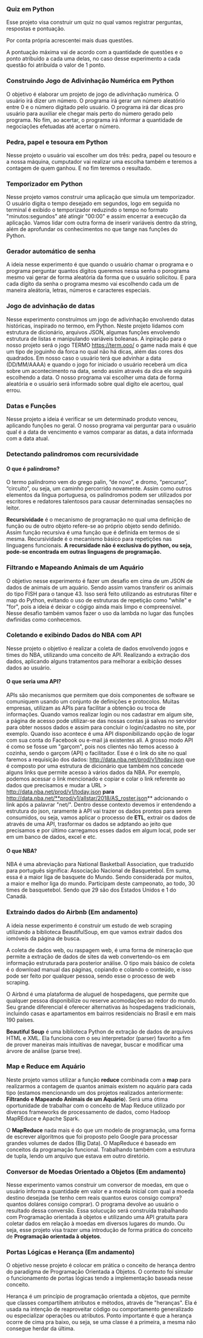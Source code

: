 ### Quiz em Python
Esse projeto visa construir um quiz no qual vamos registrar perguntas, respostas e pontuação.

Por conta própria acrescentei mais duas questões.

A pontuação máxima vai de acordo com a quantidade de questões e o ponto atribuído a cada uma delas, no caso desse experimento a cada questão foi atribuída o valor de 1 ponto.

### Construindo Jogo de Adivinhação Numérica em Python

O objetivo é elaborar um projeto de jogo de adivinhação numérica. O usuário irá dizer um número. O programa irá gerar um número aleatório entre 0 e o número digitado pelo usuário. O programa irá dar dicas pro usuário para auxiliar ele chegar mais perto do número gerado pelo programa. No fim, ao acertar, o programa irá informar a quantidade de negociações efetuadas até acertar o número.

### Pedra, papel e tesoura em Python 

Nesse projeto o usuário vai escolher um dos três: pedra, papel ou tesouro e a nossa máquina, cumputador vai realizar uma escolha também e teremos a contagem de quem ganhou. E no fim teremos o resultado. 


### Temporizador em Python

Nesse projeto vamos construir uma aplicação que simula um temporizador. O usuário digita o tempo desejado em segundos, logo em seguida no terminal é exibido o temporizador reduzindo o tempo no formato "minutos:segundos" até atingir "00:00" e assim encerrar a execução da aplicação. Vamos lidar com outra forma de inserir variáveis dentro da string, além de aprofundar os conhecimentos no que tange nas funções do Python. 


### Gerador automático de senha

A ideia nesse experimento é que quando o usuário chamar o programa e o programa perguntar quantos digitos queremos nessa senha o porograma mesmo vai gerar de forma aleatória da forma que o usuário solicitou. E para cada dígito da senha o programa mesmo vai escolhendo cada um de maneira aleátoria, letras, números e caracteres especiais. 

### Jogo de advinhação de datas

Nesse experimento construímos um jogo de adivinhação envolvendo datas históricas, inspirado no termoo, em Python. Neste projeto lidamos com estrutura de dicionário, arquivos JSON, algumas funções envolvendo estrutura de listas e manipulando variáveis boleanas. A inpiração para o nosso projeto será o jogo TERMO https://term.ooo/ o game nada mais é que um tipo de joguinho da forca no qual não há dicas, além das cores dos quadrados. Em nosso caso o usuário terá que advinhar a data (DD/MM/AAAA) e quando o jogo for iniciado o usuário receberá um dica sobre um acontecimento na data, sendo assim através da dica ele seguirá escolhendo a data. O nosso programa vai escolher uma data de forma aleatória e o usuário será informado sobre qual digíto ele acertou, qual errou. 

### Datas e Funções

Nesse projeto a ideia é verificar se um determinado produto venceu, aplicando funções no geral. O nosso programa vai perguntar para o usuário qual é a data de vencimento e vamos comparar as datas, a data informada com a data atual.

### Detectando palindromos com recursividade

#### O que é palíndromo?

O termo palíndromo vem do grego palin, “de novo”, e dromo, “percurso”, “circuito”, ou seja, um caminho percorrido novamente. Assim como outros elementos da língua portuguesa, os palíndromos podem ser utilizados por escritores e redatores talentosos para causar determinadas sensações no leitor.

**Recursividade** é o mecanismo de programação no qual uma definição de função ou de outro objeto refere-se ao próprio objeto sendo definido. Assim função recursiva é uma função que é definida em termos de si mesma. Recursividade é o mecanismo básico para repetições nas linguagens funcionais. **A recursidade não é exclusiva do python, ou seja, pode-se encontrada em outras linguagens de programação.**

### Filtrando e Mapeando Animais de um Aquário

O objetivo nesse experimento é fazer um desafio em cima de um JSON de dados de animais de um aquário. Sendo assim vamos transferir os animais do tipo FISH para o tanque 43. Isso será feito utilizando as estruturas filter e map do Python, evitando o uso de estruturas de repetição como "while" e "for", pois a ideia é deixar o cógigo ainda mais limpo e compreensível. Nesse desafio também vamos fazer o uso da lambda no lugar das funções dwfinidas como conhecemos.


### Coletando e exibindo Dados do NBA com API

Nesse projeto o objetivo é realizar a coleta de dados envolvendo jogos e times do NBA, utilizando uma conceito de API. Realizando a extração dos dados, aplicando alguns tratamentos para melhorar a exibição desses dados ao usuário. 

#### O que seria uma API?

APIs são mecanismos que permitem que dois componentes de software se comuniquem usando um conjunto de definições e protocolos. Muitas empresas, utilizam as APIs para facilitar a obtenção ou troca de informações. Quando vamos realizar login ou nos cadastrar em algum site, a página de acesso pode utilizar-se das nossas contas já salvas no servidor para obter nossos dados e assim para concluir o login/cadastro no site, por exemplo. Quando isso acontece é uma API disponibilizando opção de logar com sua conta do Facebook ou e-mail já existentes ali. A grosso modo API é como se fosse um "garçom", pois nos clientes não temos acesso à cozinha, sendo o garçom (API) o facilitador. Esse é o link do site no qual faremos a requisição dos dados: http://data.nba.net/prod/v1/today.json que é composto por uma estrutura de dicionário que também nos concede alguns links que permite acesso à vários dados da NBA. Por exemplo, podemos acessar o link mencionado e copiar e colar o link referente ao dados que precisamos e mudar a URL > http://data.nba.net/prod/v1/today.json **para** http://data.nba.net/**prod/v1/allstar/2018/AS_roster.json** adcionando o link após a palavrar "net/". Dentro desse contexto devemos ir entendendo a estrutura do json, raramente à API vai trazer os dados prontos para serem consumidos, ou seja, vamos aplicar o processo de **ETL**, extrair os dados de através de uma API, trasformar os dados se adptando ao jeito que precisamos e por último carregamos esses dados em algum local, pode ser em um banco de dados, excel e etc. 

#### O que NBA?

NBA é uma abreviação para National Basketball Association, que traduzido para português significa: Associação Nacional de Basquetebol. Em suma, essa é a maior liga de basquete do Mundo. Sendo considerada por muitos, a maior e melhor liga do mundo. Participam deste campeonato, ao todo, 30 times de basquetebol. Sendo que 29 são dos Estados Unidos e 1 do Canadá.


### Extraindo dados do Airbnb (Em andamento)

A ideia nesse experimento é construir um estudo de web scraping utilizando a biblioteca BeautifulSoup, em que vamos extrair dados dos iomóveis da página de busca. 

A coleta de dados web, ou raspagem web, é uma forma de mineração que permite a extração de dados de sites da web convertendo-os em informação estruturada para posterior análise. O tipo mais básico de coleta é o download manual das páginas, copiando e colando o conteúdo, e isso pode ser feito por qualquer pessoa, sendo esse o processo de web scraping.

O Airbnd é uma plataforma de aluguel de hospedagens, que permite que qualquer pessoa disponibilize ou reserve acomodações ao redor do mundo. Seu grande diferencial é oferecer alternativas às hospedagens tradicionais, incluindo casas e apartamentos em bairros residenciais no Brasil e em mais 190 países.

**Beautiful Soup** é uma biblioteca Python de extração de dados de arquivos HTML e XML. Ela funciona com o seu interpretador (parser) favorito a fim de prover maneiras mais intuitivas de navegar, buscar e modificar uma árvore de análise (parse tree).


### Map e Reduce em Aquário

Neste projeto vamos utilizar a função **reduce** combinada com a **map** para realizarmos a contagem de quantos animais existem no aquário para cada tipo (estamos mencionando um dos projetos realizados anteriormente: **Filtrando e Mapeando Animais de um Aquário**). Será uma ótima oportunidade de trabalhar com o conceito de Map Reduce utilizado por diversos frameworks de processamento de dados, como Hadoop MapREduce e Apache Spark. 

O **MapReduce** nada mais é do que um modelo de programação, uma forma de escrever algoritmos que foi proposto pelo Google para processar grandes volumes de dados (Big Data). O MapReduce é baseado em conceitos da programação funcional. Trabalhando também com a estrutura de tupla, lendo um arquivo que estava em outro diretório. 

### Conversor de Moedas Orientado a Objetos (Em andamento)

Nesse experimento vamos construir um conversor de moedas, em que o usuário informa a quantidade em valor e a moeda inicial com qual a moeda destino desejada (se tenho cem reais quantos euros consigo compra? quantos doláres consigo comprar). O programa devolve ao usuário o resultado dessa conversão. Essa solucução será construída trabalhando com Programação orientada à objetos e utilizando uma API gratuita para coletar dados em relação à moedas em diversos lugares do mundo. Ou seja, esse projeto visa trazer uma introdução de forma prática do conceito de **Programação orientada à objetos**.


### Portas Lógicas e Herança (Em andamento)

O objetivo nesse projeto é colocar em prática o conceito de herança dentro do paradigma de Programação Orientada a Objetos. O contexto foi simular o funcionamento de portas lógicas tendo a implementação baseada nesse conceito. 

Herança é um princípio de programação orientada a objetos, que permite que classes compartilhem atributos e métodos, através de "heranças". Ela é usada na intenção de reaproveitar código ou comportamento generalizado ou especializar operações ou atributos. Ponto importante é que a herança ocorre de cima pra baixo, ou seja, se uma classe é a primeira, a mesma não consegue herdar da última. 










